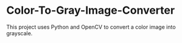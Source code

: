 # Color-To-Gray-Image-Converter
This project uses Python and OpenCV to convert a color image into grayscale.
